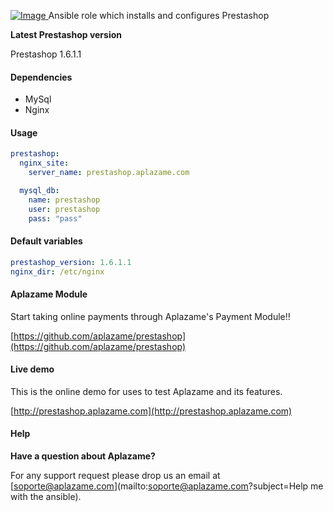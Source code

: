 [ ![Image](https://aplazame.com/static/img/banners/banner-728-white-ans.png "Aplazame") ](https://aplazame.com "Aplazame")
Ansible role which installs and configures Prestashop

**Latest Prestashop version**

Prestashop 1.6.1.1

#### Dependencies

* MySql
* Nginx

#### Usage

```yaml
prestashop:
  nginx_site:
    server_name: prestashop.aplazame.com

  mysql_db:
    name: prestashop
    user: prestashop
    pass: "pass"
```

#### Default variables

```yaml
prestashop_version: 1.6.1.1
nginx_dir: /etc/nginx
```

#### Aplazame Module

Start taking online payments through Aplazame's Payment Module!!

[https://github.com/aplazame/prestashop](https://github.com/aplazame/prestashop)

#### Live demo

This is the online demo for uses to test Aplazame and its features. 

[http://prestashop.aplazame.com](http://prestashop.aplazame.com)

#### Help

**Have a question about Aplazame?**

For any support request please drop us an email at [soporte@aplazame.com](mailto:soporte@aplazame.com?subject=Help me with the ansible).
